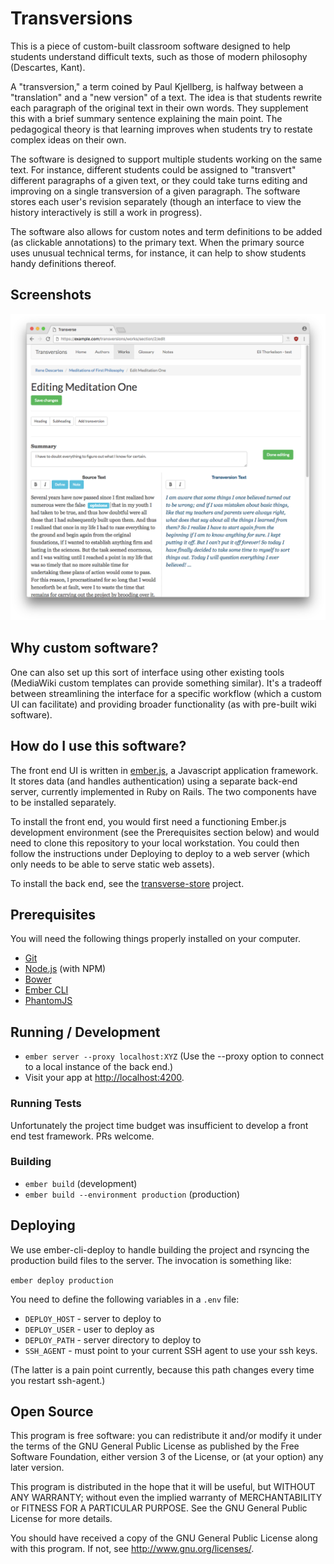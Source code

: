 # Transversions

This is a piece of custom-built classroom software designed to help students understand difficult texts, such as those of modern philosophy (Descartes, Kant).

A "transversion," a term coined by Paul Kjellberg, is halfway between a "translation" and a "new version" of a text. The idea is that students rewrite each paragraph of the original text in their own words. They supplement this with a brief summary sentence explaining the main point. The pedagogical theory is that learning improves when students try to restate complex ideas on their own.

The software is designed to support multiple students working on the same text. For instance, different students could be assigned to "transvert" different paragraphs of a given text, or they could take turns editing and improving on a single transversion of a given paragraph. The software stores each user's revision separately (though an interface to view the history interactively is still a work in progress).

The software also allows for custom notes and term definitions to be added (as clickable annotations) to the primary text. When the primary source uses unusual technical terms, for instance, it can help to show students handy definitions thereof.

## Screenshots

![Screenshot of Editing UI](/docs/editing-meditation-one.png)

## Why custom software?

One can also set up this sort of interface using other existing tools (MediaWiki custom templates can provide something similar). It's a tradeoff between streamlining the interface for a specific workflow (which a custom UI can facilitate) and providing broader functionality (as with pre-built wiki software).

## How do I use this software?

The front end UI is written in [ember.js](http://emberjs.com/), a Javascript application framework. It stores data (and handles authentication) using a separate back-end server, currently implemented in Ruby on Rails. The two components have to be installed separately.

To install the front end, you would first need a functioning Ember.js development environment (see the Prerequisites section below) and would need to clone this repository to your local workstation. You could then follow the instructions under Deploying to deploy to a web server (which only needs to be able to serve static web assets).

To install the back end, see the [transverse-store](http://github.com/diglibarts/transverse-store) project.

## Prerequisites

You will need the following things properly installed on your computer.

* [Git](http://git-scm.com/)
* [Node.js](http://nodejs.org/) (with NPM)
* [Bower](http://bower.io/)
* [Ember CLI](http://www.ember-cli.com/)
* [PhantomJS](http://phantomjs.org/)

## Running / Development

* `ember server --proxy localhost:XYZ`
(Use the --proxy option to connect to a local instance of the back end.)
* Visit your app at [http://localhost:4200](http://localhost:4200).

### Running Tests

Unfortunately the project time budget was insufficient to develop a front end test framework. PRs welcome.

### Building

* `ember build` (development)
* `ember build --environment production` (production)

## Deploying

We use ember-cli-deploy to handle building the project and rsyncing the production build files to the server. The invocation is something like:

`ember deploy production`

You need to define the following variables in a `.env` file:

- `DEPLOY_HOST` - server to deploy to
- `DEPLOY_USER` - user to deploy as
- `DEPLOY_PATH` - server directory to deploy to
- `SSH_AGENT` - must point to your current SSH agent to use your ssh keys.

(The latter is a pain point currently, because this path changes every time you restart ssh-agent.)

## Open Source

This program is free software: you can redistribute it and/or modify
it under the terms of the GNU General Public License as published by
the Free Software Foundation, either version 3 of the License, or
(at your option) any later version.

This program is distributed in the hope that it will be useful,
but WITHOUT ANY WARRANTY; without even the implied warranty of
MERCHANTABILITY or FITNESS FOR A PARTICULAR PURPOSE.  See the
GNU General Public License for more details.

You should have received a copy of the GNU General Public License
along with this program.  If not, see <http://www.gnu.org/licenses/>.
